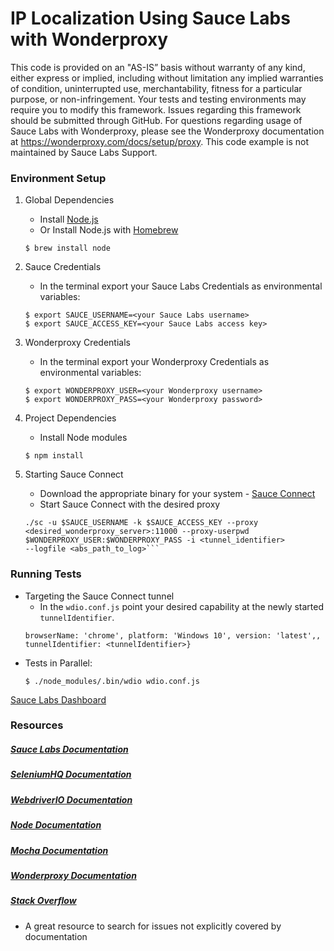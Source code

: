 # IP Localization Using Sauce Labs with Wonderproxy

This code is provided on an "AS-IS” basis without warranty of any kind, either express or implied, including without limitation any implied warranties of condition, uninterrupted use, merchantability, fitness for a particular purpose, or non-infringement. Your tests and testing environments may require you to modify this framework. Issues regarding this framework should be submitted through GitHub. For questions regarding usage of Sauce Labs with Wonderproxy, please see the Wonderproxy documentation at https://wonderproxy.com/docs/setup/proxy. This code example is not maintained by Sauce Labs Support.

### Environment Setup

1. Global Dependencies
    * Install [Node.js](https://nodejs.org/en/)
    * Or Install Node.js with [Homebrew](http://brew.sh/)
    ```
    $ brew install node
    ```
2. Sauce Credentials
    * In the terminal export your Sauce Labs Credentials as environmental variables:
    ```
    $ export SAUCE_USERNAME=<your Sauce Labs username>
	$ export SAUCE_ACCESS_KEY=<your Sauce Labs access key>
    ```
3. Wonderproxy Credentials
    * In the terminal export your Wonderproxy Credentials as environmental variables:
    ```
    $ export WONDERPROXY_USER=<your Wonderproxy username>
	$ export WONDERPROXY_PASS=<your Wonderproxy password>
    ```

4. Project Dependencies
	* Install Node modules
	```
	$ npm install
	```
5. Starting Sauce Connect
    * Download the appropriate binary for your system - [Sauce Connect](https://wiki.saucelabs.com/display/DOCS/Sauce+Connect+Proxy)
    * Start Sauce Connect with the desired proxy

    ```
    ./sc -u $SAUCE_USERNAME -k $SAUCE_ACCESS_KEY --proxy <desired_wonderproxy_server>:11000 --proxy-userpwd $WONDERPROXY_USER:$WONDERPROXY_PASS -i <tunnel_identifier>
    --logfile <abs_path_to_log>```

### Running Tests

* Targeting the Sauce Connect tunnel
    * In the `wdio.conf.js` point your desired capability at the newly started `tunnelIdentifier`.
    ```
    browserName: 'chrome', platform: 'Windows 10', version: 'latest',, tunnelIdentifier: <tunnelIdentifier>}
    ```
* Tests in Parallel:
	```
	$ ./node_modules/.bin/wdio wdio.conf.js
	```

[Sauce Labs Dashboard](https://saucelabs.com/beta/dashboard/)

### Resources
##### [Sauce Labs Documentation](https://wiki.saucelabs.com/)

##### [SeleniumHQ Documentation](http://www.seleniumhq.org/docs/)

##### [WebdriverIO Documentation](http://webdriver.io/api.html)

##### [Node Documentation](https://nodejs.org/en/docs/)

##### [Mocha Documentation](https://mochajs.org/)

##### [Wonderproxy Documentation](https://wonderproxy.com/docs)

##### [Stack Overflow](http://stackoverflow.com/)
* A great resource to search for issues not explicitly covered by documentation
